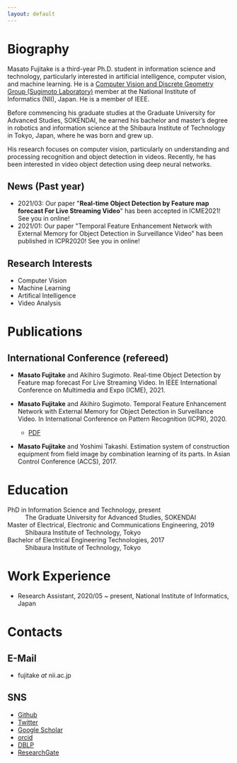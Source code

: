 ```yaml
---
layout: default
---
```



# Biography
Masato Fujitake is a third-year Ph.D. student in information science and technology, particularly interested in artificial intelligence, computer vision, and machine learning. 
He is a [Computer Vision and Discrete Geometry Group (Sugimoto Laboratory)](http://www.dgcv.nii.ac.jp/index.html) member at the National Institute of Informatics (NII), Japan.
He is a member of IEEE.

Before commencing his graduate studies at the Graduate University for Advanced Studies, SOKENDAI,
he earned his bachelor and master’s degree in robotics and information science at the 
Shibaura Institute of Technology in Tokyo, Japan, where he was born and grew up.

His research focuses on computer vision, particularly on understanding and processing recognition and object detection in videos.
Recently, he has been interested in video object detection using deep neural networks.

## News (Past year)
- 2021/03: Our paper "**Real-time Object Detection by Feature map forecast For Live Streaming Video**" has been accepted in ICME2021! See you in online!
- 2021/01: Our paper "Temporal Feature Enhancement Network with External Memory for Object Detection in Surveillance Video" has been published in ICPR2020! See you in online!





## Research Interests
- Computer Vision
- Machine Learning
- Artifical Intelligence
- Video Analysis




# Publications

## International Conference (refereed)
- **Masato Fujitake** and Akihiro Sugimoto. Real-time Object Detection by Feature map forecast For Live Streaming Video. In IEEE International Conference on Multimedia and Expo (ICME), 2021.

- **Masato Fujitake** and Akihiro Sugimoto. Temporal Feature Enhancement Network with External Memory for Object Detection in Surveillance Video. In International Conference on Pattern Recognition (ICPR), 2020.
  - [PDF](pdfs/ICPR2020b.pdf)

- **Masato Fujitake** and Yoshimi Takashi. Estimation system of construction equipment from field image by combination learning of its parts. In Asian Control Conference (ACCS), 2017.



# Education
<dl>
<dt>PhD in Information Science and Technology, present</dt>
<dd>The Graduate University for Advanced Studies, SOKENDAI</dd>
<dt>Master of Electrical, Electronic and Communications Engineering, 2019</dt>
<dd>Shibaura Institute of Technology, Tokyo</dd>
<dt>Bachelor of Electrical Engineering Technologies, 2017</dt>
<dd>Shibaura Institute of Technology, Tokyo</dd>
</dl>

# Work Experience
- Research Assistant, 2020/05 ~ present,  National Institute of Informatics, Japan



# Contacts
## E-Mail
- fujitake _at_ nii.ac.jp

## SNS
- [Github](https://github.com/Swall0w)
- [Twitter](https://twitter.com/Swall0wTech)
- [Google Scholar](https://scholar.google.com/citations?user=Bol__jMAAAAJ&hl=ja&authuser=1)
- [orcid](https://orcid.org/0000-0001-7702-499X)
- [DBLP](https://dblp.org/pid/214/5696.html)
- [ResearchGate](https://www.researchgate.net/profile/Masato-Fujitake)

